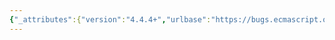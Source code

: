 ```yaml
---
{"_attributes":{"version":"4.4.4+","urlbase":"https://bugs.ecmascript.org/","maintainer":"dherman@mozilla.com"},"bug":{"bug_id":2093,"creation_ts":"2013-10-30 01:03:00 -0700","short_desc":"Inconsistent definition of how bracket notation relates to nth element","delta_ts":"2013-11-08 13:09:36 -0800","product":"Draft for 6th Edition","component":"editorial issue","version":"Rev 20: October 28, 2013 Draft","rep_platform":"All","op_sys":"All","bug_status":"RESOLVED","resolution":"FIXED","priority":"Normal","bug_severity":"normal","everconfirmed":true,"reporter":{"uid":"andrebargull","name":"André Bargull"},"assigned_to":{"uid":"allen","name":"Allen Wirfs-Brock"},"long_desc":[{"commentid":6203,"comment_count":0,"who":{"uid":"andrebargull","name":"André Bargull"},"bug_when":"2013-10-30 01:03:13 -0700","thetext":"6.2.1 The List and Record Specification Type:\n\n> [...] arguments[n] is short-hand for saying the nth element of the List arguments.\n\n6.2.6  Data Blocks:\n\n> [...] db[2] can be used to express access to its 3rd byte.\n\n\nPreferably 0-origin indexed data structures should have the same definition of how bracket notation relates to the nth element of the data structure."},{"commentid":6318,"comment_count":1,"who":{"uid":"allen","name":"Allen Wirfs-Brock"},"bug_when":"2013-11-01 11:05:42 -0700","thetext":"fixed in rev21 editor's draft"},{"commentid":6598,"comment_count":2,"who":{"uid":"allen","name":"Allen Wirfs-Brock"},"bug_when":"2013-11-08 13:09:36 -0800","thetext":"fixed in rev21 draft"}]}}
---
```

